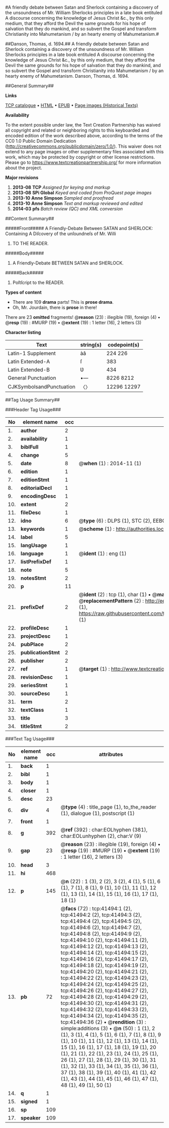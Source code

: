 #A friendly debate between Satan and Sherlock containing a discovery of the unsoundness of Mr. William Sherlocks principles in a late book entituled A discourse concerning the knowledge of Jesus Christ &c., by this only medium, that they afford the Devil the same grounds for his hope of salvation that they do mankind, and so subvert the Gospel and transform Christianity into Mahumetanism / by an hearty enemy of Mahumetanism.#

##Danson, Thomas, d. 1694.##
A friendly debate between Satan and Sherlock containing a discovery of the unsoundness of Mr. William Sherlocks principles in a late book entituled A discourse concerning the knowledge of Jesus Christ &c., by this only medium, that they afford the Devil the same grounds for his hope of salvation that they do mankind, and so subvert the Gospel and transform Christianity into Mahumetanism / by an hearty enemy of Mahumetanism.
Danson, Thomas, d. 1694.

##General Summary##

**Links**

[TCP catalogue](http://www.ota.ox.ac.uk/tcp/)  • 
[HTML](http://tei.it.ox.ac.uk/tcp/Texts-HTML/free/A36/A36515.html)  • 
[EPUB](http://tei.it.ox.ac.uk/tcp/Texts-EPUB/free/A36/A36515.epub) • 
[Page images (Historical Texts)](https://historicaltexts.jisc.ac.uk/eebo-08630080e)

**Availability**

To the extent possible under law, the Text Creation Partnership has waived all copyright and related or neighboring rights to this keyboarded and encoded edition of the work described above, according to the terms of the CC0 1.0 Public Domain Dedication (http://creativecommons.org/publicdomain/zero/1.0/). This waiver does not extend to any page images or other supplementary files associated with this work, which may be protected by copyright or other license restrictions. Please go to https://www.textcreationpartnership.org/ for more information about the project.

**Major revisions**

1. __2013-08__ __TCP__ *Assigned for keying and markup*
1. __2013-08__ __SPi Global__ *Keyed and coded from ProQuest page images*
1. __2013-10__ __Anne Simpson__ *Sampled and proofread*
1. __2013-10__ __Anne Simpson__ *Text and markup reviewed and edited*
1. __2014-03__ __pfs__ *Batch review (QC) and XML conversion*

##Content Summary##

#####Front#####
A Friendly-Debate Between SATAN and SHERLOCK: Containing A Diſcovery of the unſoundneſs of Mr. Willi
1. TO THE READER.

#####Body#####

1. A Friendly-Debate BETWEEN SATAN and SHERLOCK.

#####Back#####

1. Poſtſcript to the READER.

**Types of content**

  * There are 109 **drama** parts! This is **prose drama**.
  * Oh, Mr. Jourdain, there is **prose** in there!

There are 23 **omitted** fragments! 
 @__reason__ (23) : illegible (19), foreign (4)  •  @__resp__ (19) : #MURP (19)  •  @__extent__ (19) : 1 letter (16), 2 letters (3)

**Character listing**


|Text|string(s)|codepoint(s)|
|---|---|---|
|Latin-1 Supplement|àâ|224 226|
|Latin Extended-A|ſ|383|
|Latin Extended-B|Ʋ|434|
|General Punctuation|•—|8226 8212|
|CJKSymbolsandPunctuation|〈〉|12296 12297|

##Tag Usage Summary##

###Header Tag Usage###

|No|element name|occ|attributes|
|---|---|---|---|
|1.|__author__|2||
|2.|__availability__|1||
|3.|__biblFull__|1||
|4.|__change__|5||
|5.|__date__|8| @__when__ (1) : 2014-11 (1)|
|6.|__edition__|1||
|7.|__editionStmt__|1||
|8.|__editorialDecl__|1||
|9.|__encodingDesc__|1||
|10.|__extent__|2||
|11.|__fileDesc__|1||
|12.|__idno__|6| @__type__ (6) : DLPS (1), STC (2), EEBO-CITATION (1), OCLC (1), VID (1)|
|13.|__keywords__|1| @__scheme__ (1) : http://authorities.loc.gov/ (1)|
|14.|__label__|5||
|15.|__langUsage__|1||
|16.|__language__|1| @__ident__ (1) : eng (1)|
|17.|__listPrefixDef__|1||
|18.|__note__|5||
|19.|__notesStmt__|2||
|20.|__p__|11||
|21.|__prefixDef__|2| @__ident__ (2) : tcp (1), char (1)  •  @__matchPattern__ (2) : ([0-9\-]+):([0-9IVX]+) (1), (.+) (1)  •  @__replacementPattern__ (2) : http://eebo.chadwyck.com/downloadtiff?vid=$1&page=$2 (1), https://raw.githubusercontent.com/textcreationpartnership/Texts/master/tcpchars.xml#$1 (1)|
|22.|__profileDesc__|1||
|23.|__projectDesc__|1||
|24.|__pubPlace__|2||
|25.|__publicationStmt__|2||
|26.|__publisher__|2||
|27.|__ref__|1| @__target__ (1) : http://www.textcreationpartnership.org/docs/. (1)|
|28.|__revisionDesc__|1||
|29.|__seriesStmt__|1||
|30.|__sourceDesc__|1||
|31.|__term__|2||
|32.|__textClass__|1||
|33.|__title__|3||
|34.|__titleStmt__|2||


###Text Tag Usage###

|No|element name|occ|attributes|
|---|---|---|---|
|1.|__back__|1||
|2.|__bibl__|1||
|3.|__body__|1||
|4.|__closer__|1||
|5.|__desc__|23||
|6.|__div__|4| @__type__ (4) : title_page (1), to_the_reader (1), dialogue (1), postscript (1)|
|7.|__front__|1||
|8.|__g__|392| @__ref__ (392) : char:EOLhyphen (381), char:EOLunhyphen (2), char:V (9)|
|9.|__gap__|23| @__reason__ (23) : illegible (19), foreign (4)  •  @__resp__ (19) : #MURP (19)  •  @__extent__ (19) : 1 letter (16), 2 letters (3)|
|10.|__head__|3||
|11.|__hi__|468||
|12.|__p__|145| @__n__ (22) : 1 (3), 2 (2), 3 (2), 4 (1), 5 (1), 6 (1), 7 (1), 8 (1), 9 (1), 10 (1), 11 (1), 12 (1), 13 (1), 14 (1), 15 (1), 16 (1), 17 (1), 18 (1)|
|13.|__pb__|72| @__facs__ (72) : tcp:41494:1 (2), tcp:41494:2 (2), tcp:41494:3 (2), tcp:41494:4 (2), tcp:41494:5 (2), tcp:41494:6 (2), tcp:41494:7 (2), tcp:41494:8 (2), tcp:41494:9 (2), tcp:41494:10 (2), tcp:41494:11 (2), tcp:41494:12 (2), tcp:41494:13 (2), tcp:41494:14 (2), tcp:41494:15 (2), tcp:41494:16 (2), tcp:41494:17 (2), tcp:41494:18 (2), tcp:41494:19 (2), tcp:41494:20 (2), tcp:41494:21 (2), tcp:41494:22 (2), tcp:41494:23 (2), tcp:41494:24 (2), tcp:41494:25 (2), tcp:41494:26 (2), tcp:41494:27 (2), tcp:41494:28 (2), tcp:41494:29 (2), tcp:41494:30 (2), tcp:41494:31 (2), tcp:41494:32 (2), tcp:41494:33 (2), tcp:41494:34 (2), tcp:41494:35 (2), tcp:41494:36 (2)  •  @__rendition__ (3) : simple:additions (3)  •  @__n__ (50) : 1 (1), 2 (1), 3 (1), 4 (1), 5 (1), 6 (1), 7 (1), 8 (1), 9 (1), 10 (1), 11 (1), 12 (1), 13 (1), 14 (1), 15 (1), 16 (1), 17 (1), 18 (1), 19 (1), 20 (1), 21 (1), 22 (1), 23 (1), 24 (1), 25 (1), 26 (1), 27 (1), 28 (1), 29 (1), 30 (1), 31 (1), 32 (1), 33 (1), 34 (1), 35 (1), 36 (1), 37 (1), 38 (1), 39 (1), 40 (1), 41 (1), 42 (1), 43 (1), 44 (1), 45 (1), 46 (1), 47 (1), 48 (1), 49 (1), 50 (1)|
|14.|__q__|1||
|15.|__signed__|1||
|16.|__sp__|109||
|17.|__speaker__|109||

